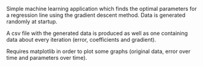 Simple machine learning application which finds the optimal
parameters for a regression line using the gradient descent
method. Data is generated randomly at startup.

A csv file with the generated data is produced as well as
one containing data about every iteration (error, coefficients
and gradient).

Requires matplotlib in order to plot some graphs (original
data, error over time and parameters over time).

